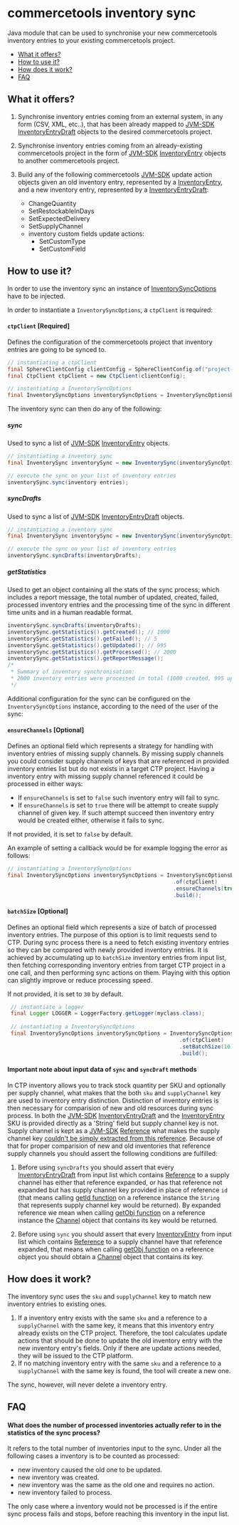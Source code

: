 # commercetools inventory sync

Java module that can be used to synchronise your new commercetools inventory entries to your existing
commercetools project.

- [What it offers?](#what-it-offers)
- [How to use it?](#how-to-use-it)
- [How does it work?](#how-does-it-work)
- [FAQ](#faq)


## What it offers?

1. Synchronise inventory entries coming from an external system, in any form (CSV, XML, etc..), that has been already mapped to
[JVM-SDK](https://github.com/commercetools/commercetools-jvm-sdk) 
[InventoryEntryDraft](https://github.com/commercetools/commercetools-jvm-sdk/blob/master/commercetools-models/src/main/java/io/sphere/sdk/inventory/InventoryEntryDraft.java)
objects to the desired commercetools project.
2. Synchronise inventory entries coming from an already-existing commercetools project in the form of
[JVM-SDK](https://github.com/commercetools/commercetools-jvm-sdk) 
[InventoryEntry](https://github.com/commercetools/commercetools-jvm-sdk/blob/master/commercetools-models/src/main/java/io/sphere/sdk/inventory/InventoryEntry.java)
objects to another commercetools project.

3. Build any of the following commercetools [JVM-SDK](https://github.com/commercetools/commercetools-jvm-sdk) update action
objects given an old inventory entry, represented by a [InventoryEntry](https://github.com/commercetools/commercetools-jvm-sdk/blob/master/commercetools-models/src/main/java/io/sphere/sdk/inventory/InventoryEntry.java),
and a new inventory entry, represented by a [InventoryEntryDraft](https://github.com/commercetools/commercetools-jvm-sdk/blob/master/commercetools-models/src/main/java/io/sphere/sdk/inventory/InventoryEntryDraft.java):
    - ChangeQuantity
    - SetRestockableInDays
    - SetExpectedDelivery
    - SetSupplyChannel
    - inventory custom fields update actions:
        - SetCustomType
        - SetCustomField

## How to use it?
In order to use the inventory sync an instance of
 [InventorySyncOptions](https://github.com/commercetools/commercetools-sync-java/blob/master/src/main/java/com/commercetools/sync/inventories/InventorySyncOptions.java) have to be injected.
 
 In order to instantiate a `InventorySyncOptions`, a `ctpClient` is required:
  #### `ctpClient` [Required]
  Defines the configuration of the commercetools project that inventory entries are going to be synced to.
  ````java
  // instantiating a ctpClient
  final SphereClientConfig clientConfig = SphereClientConfig.of("project-key", "client-id", "client-secret");
  final CtpClient ctpClient = new CtpClient(clientConfig);
  
  // instantiating a InventorySyncOptions
  final InventorySyncOptions inventorySyncOptions = InventorySyncOptionsBuilder.of(ctpClient).build();
  ````
  
  The inventory sync can then do any of the following:
  ##### sync
  Used to sync a list of [JVM-SDK](https://github.com/commercetools/commercetools-jvm-sdk) 
  [InventoryEntry](https://github.com/commercetools/commercetools-jvm-sdk/blob/master/commercetools-models/src/main/java/io/sphere/sdk/inventory/InventoryEntry.java)
  objects.
  ````java
  // instantiating a inventory sync
  final InventorySync inventorySync = new InventorySync(inventorySyncOptions);
  
  // execute the sync on your list of inventory entries
  inventorySync.sync(inventory entries);
  ````
  
  ##### syncDrafts
  Used to sync a list of [JVM-SDK](https://github.com/commercetools/commercetools-jvm-sdk) 
  [InventoryEntryDraft](https://github.com/commercetools/commercetools-jvm-sdk/blob/master/commercetools-models/src/main/java/io/sphere/sdk/inventory/InventoryEntryDraft.java)
  objects.
  ````java
  // instantiating a inventory sync
  final InventorySync inventorySync = new InventorySync(inventorySyncOptions);
  
  // execute the sync on your list of inventory entries
  inventorySync.syncDrafts(inventoryDrafts);
  ````
  ##### getStatistics
  Used to get an object  containing all the stats of the sync process; which includes a report message, the total number
  of updated, created, failed, processed inventory entries and the processing time of the sync in different time units and in a
  human readable format.
  ````java
  inventorySync.syncDrafts(inventoryDrafts);
  inventorySync.getStatistics().getCreated(); // 1000
  inventorySync.getStatistics().getFailed(); // 5
  inventorySync.getStatistics().getUpdated(); // 995
  inventorySync.getStatistics().getProcessed(); // 2000
  inventorySync.getStatistics().getReportMessage();
  /*
   * Summary of inventory synchronisation:
   * 2000 inventory entries were processed in total (1000 created, 995 updated and 5 failed to sync)."
   */
   ````
    
  <!--- TODO Also add code snippets for building update actions utils! -->
  
  Additional configuration for the sync can be configured on the `InventorySyncOptions` instance, according to the need
  of the user of the sync:
  #### `ensureChannels` [Optional]
  Defines an optional field which represents a strategy for handling with inventory entries of missing supply channels.
  By missing supply channels you could consider supply channels of keys that are referenced in provided inventory
  entries list but do not exists in a target CTP project. Having a inventory entry with missing supply channel
  referenced it could be processed in either ways:
   - If `ensureChannels` is set to `false` such inventory entry will fail to sync.
   - If `ensureChannels` is set to `true` there will be attempt to create supply channel of given key. If such attempt
   succeed then inventory entry would be created either, otherwise it fails to sync.

  If not provided, it is set to `false` by default.
  
  An example of setting a callback would be for example logging the error as follows:
  ````java
  // instantiating a InventorySyncOptions
  final InventorySyncOptions inventorySyncOptions = InventorySyncOptionsBuilder
                                                      .of(ctpClient)
                                                      .ensureChannels(true)
                                                      .build();
  ````
  
  #### `batchSize` [Optional]
  Defines an optional field which represents a size of batch of processed inventory entries. The purpose of this option
  is to limit requests send to CTP. During sync process there is a need to fetch existing inventory entries so they can
  be compared with newly provided inventory entries. It is achieved by accumulating up to `batchSize` inventory entries
  from input list, then fetching corresponding inventory entries from target CTP project in a one call, and then
  performing sync actions on them. Playing with this option can slightly improve or reduce processing speed.

  If not provided, it is set to `30` by default.
      
  ````java
   // instantiate a logger
   final Logger LOGGER = LoggerFactory.getLogger(myclass.class);
    
   // instantiating a InventorySyncOptions
   final InventorySyncOptions inventorySyncOptions = InventorySyncOptionsBuilder
                                                        .of(ctpClient)
                                                        .setBatchSize(10)
                                                        .build();
   ````

   #### Important note about input data of `sync` and `syncDraft` methods
   In CTP inventory allows you to track stock quantity per SKU and optionally per supply channel, what makes that the
   both `sku` and `supplyChannel` key are used to inventory entry distinction. Distinction of inventory entries is then
   necessary for comparision of new and old resources during sync process. In both the [JVM-SDK](https://github.com/commercetools/commercetools-jvm-sdk)
   [InventoryEntryDraft](https://github.com/commercetools/commercetools-jvm-sdk/blob/master/commercetools-models/src/main/java/io/sphere/sdk/inventory/InventoryEntryDraft.java)
   and the [InventoryEntry](https://github.com/commercetools/commercetools-jvm-sdk/blob/master/commercetools-models/src/main/java/io/sphere/sdk/inventory/InventoryEntry.java)
   SKU is provided directly as a 'String' field but supply channel key is not. Supply channel is kept as a
   [JVM-SDK](https://github.com/commercetools/commercetools-jvm-sdk)
   [Reference](https://github.com/commercetools/commercetools-jvm-sdk/blob/master/commercetools-sdk-base/src/main/java/io/sphere/sdk/models/Reference.java)
   what makes the supply channel key [couldn't be simply extracted from this reference](https://github.com/commercetools/commercetools-jvm-sdk/blob/master/commercetools-sdk-base/src/main/java/io/sphere/sdk/models/Reference.java#L98).
   Because of that for proper comparision of new and old inventories that reference supply channels you should assert
   the following conditions are fulfilled:

   1. Before using `syncDrafts` you should assert that every [InventoryEntryDraft](https://github.com/commercetools/commercetools-jvm-sdk/blob/master/commercetools-models/src/main/java/io/sphere/sdk/inventory/InventoryEntryDraft.java)
      from input list which contains [Reference](https://github.com/commercetools/commercetools-jvm-sdk/blob/master/commercetools-sdk-base/src/main/java/io/sphere/sdk/models/Reference.java)
      to a supply channel has either that reference expanded, or has that reference not expanded but has supply channel
      key provided in place of reference `id` (that means calling [getId function](https://github.com/commercetools/commercetools-jvm-sdk/blob/master/commercetools-sdk-base/src/main/java/io/sphere/sdk/models/Reference.java#L26)
      on a reference instance the `String` that represents supply channel key would be returned). By expanded reference
      we mean when calling [getObj function](https://github.com/commercetools/commercetools-jvm-sdk/blob/master/commercetools-sdk-base/src/main/java/io/sphere/sdk/models/Reference.java#L52)
      on a reference instance the [Channel](https://github.com/commercetools/commercetools-jvm-sdk/blob/master/commercetools-models/src/main/java/io/sphere/sdk/channels/Channel.jav)
      object that contains its key would be returned.

   2. Before using `sync` you should assert that every [InventoryEntry](https://github.com/commercetools/commercetools-jvm-sdk/blob/master/commercetools-models/src/main/java/io/sphere/sdk/inventory/InventoryEntry.java)
      from input list which contains [Reference](https://github.com/commercetools/commercetools-jvm-sdk/blob/master/commercetools-sdk-base/src/main/java/io/sphere/sdk/models/Reference.java)
      to a supply channel have that reference expanded, that means when calling [getObj function](https://github.com/commercetools/commercetools-jvm-sdk/blob/master/commercetools-sdk-base/src/main/java/io/sphere/sdk/models/Reference.java#L52)
      on a reference object you should obtain a [Channel](https://github.com/commercetools/commercetools-jvm-sdk/blob/master/commercetools-models/src/main/java/io/sphere/sdk/channels/Channel.jav)
      object that contains its key.



## How does it work?

The inventory sync uses the `sku` and `supplyChannel` key to match new inventory entries to existing ones.
1. If a inventory entry exists with the same `sku` and a reference to a `supplyChannel` with the same key, it means that
this inventory entry already exists on the CTP project. Therefore, the tool calculates update actions that should be
done to update the old inventory entry with the new inventory entry's fields. Only if there are update actions needed,
they will be issued to the CTP platform.
2. If no matching inventory entry with the same `sku` and a reference to a `supplyChannel` with the same key is found,
the tool will create a new one.

The sync, however, will never delete a inventory entry.
 
## FAQ
#### What does the number of processed inventories actually refer to in the statistics of the sync process?
It refers to the total number of inventories input to the sync. Under all the following cases a inventory is to be
counted as processed:
- new inventory caused the old one to be updated.
- new inventory was created.
- new inventory was the same as the old one and requires no action.
- new inventory failed to process.

The only case where a inventory would not be processed is if the entire sync process fails and stops, before reaching
this inventory in the input list.


 